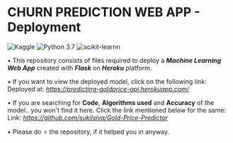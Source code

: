 # CHURN PREDICTION WEB APP - Deployment

![Kaggle](https://img.shields.io/badge/Dataset-Kaggle-blue.svg) ![Python 3.7](https://img.shields.io/badge/Python-3.7-brightgreen.svg)  ![scikit-learnn](https://img.shields.io/badge/Library-Scikit_Learn-orange.svg) 

• This repository consists of files required to deploy a ___Machine Learning Web App___ created with ___Flask___ on ___Heroku___ platform.

• If you want to view the deployed model, click on the following link:<br />
Deployed at: _https://predicting-goldprice-api.herokuapp.com/_

• If you are searching for __Code__, __Algorithms used__ and __Accuracy__ of the model.. you won't find it here. Click the link mentioned below for the same:<br />
Link: _https://github.com/sukilsiva/Gold-Price-Predictor_

• Please do ⭐ the repository, if it helped you in anyway.
